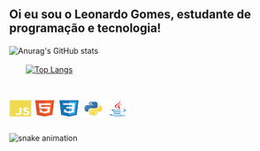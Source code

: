## Oi eu sou o Leonardo Gomes, estudante de programação e tecnologia!


![Anurag's GitHub stats](https://github-readme-stats.vercel.app/api?username=LeonardoGomess&show_icons=true&theme=radical) ㅤㅤ

ㅤㅤ   [![Top Langs](https://github-readme-stats.vercel.app/api/top-langs/?username=LeonardoGomess&layout=donut&theme=radical)](https://github.com/LeonardoGomess/github-readme-stats)
##

<div style="display: inline_block"><br>
  <img align="center" alt="Rafa-Js" height="30" width="40" src="https://raw.githubusercontent.com/devicons/devicon/master/icons/javascript/javascript-plain.svg">
  <img align="center" alt="Rafa-HTML" height="30" width="40" src="https://raw.githubusercontent.com/devicons/devicon/master/icons/html5/html5-original.svg">
  <img align="center" alt="Rafa-CSS" height="30" width="40" src="https://raw.githubusercontent.com/devicons/devicon/master/icons/css3/css3-original.svg">
  <img align="center" alt="Rafa-Python" height="30" width="40" src="https://raw.githubusercontent.com/devicons/devicon/master/icons/python/python-original.svg">
  <img align="center" alt="Rafa-Csharp" height="30" width="40" src="https://raw.githubusercontent.com/devicons/devicon/master/icons/java/java-original.svg">
</div>

##

![snake animation](https://github.com/<LeonardoGomess>/<LeonardoGomess>/blob/output/github-contribution-grid-snake2.svg)
